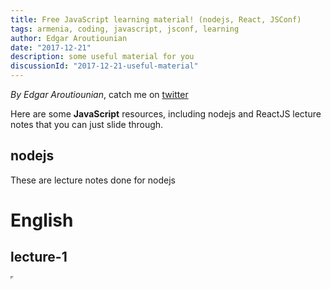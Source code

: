 ```yaml
---
title: Free JavaScript learning material! (nodejs, React, JSConf)
tags: armenia, coding, javascript, jsconf, learning
author: Edgar Aroutiounian
date: "2017-12-21"
description: some useful material for you
discussionId: "2017-12-21-useful-material"
---
```


_By Edgar Aroutiounian_,
catch me on <a href='https://twitter.com/@edgararout'>twitter</a>

Here are some **JavaScript** resources, including nodejs and ReactJS lecture notes that you can just
slide through.

## nodejs

These are lecture notes done for nodejs

# English

## lecture-1

<iframe src="https://yerevancoder.com/backend-bootcamp-english/lecture1.html" width="1" height="1" />

## lecture-2

<iframe src="https://yerevancoder.com/backend-bootcamp-english/lecture2.html" width="1" height="1" />

## lecture-3

<iframe src="https://yerevancoder.com/backend-bootcamp-english/lecture3.html" width="1" height="1" />

## lecture-4

<iframe src="https://yerevancoder.com/backend-bootcamp-english/lecture4.html" width="1" height="1" />

## lecture-5

<iframe src="https://yerevancoder.com/backend-bootcamp-english/lecture5.html" width="1" height="1" />

## lecture-6

<iframe src="https://yerevancoder.com/backend-bootcamp-english/lecture6.html" width="1" height="1" />

## lecture-7

<iframe src="https://yerevancoder.com/backend-bootcamp-english/lecture7.html" width="1" height="1" />

## lecture-8

<iframe src="https://yerevancoder.com/backend-bootcamp-english/lecture8.html" width="1" height="1" />

# հայերեն

## դասախոսություն-1

<iframe src="https://yerevancoder.com/backend-bootcamp-armenian/lecture1.html" width="1" height="1" />

## դասախոսություն-2

<iframe src="https://yerevancoder.com/backend-bootcamp-armenian/lecture2.html" width="1" height="1" />

## դասախոսություն-3

<iframe src="https://yerevancoder.com/backend-bootcamp-armenian/lecture3.html" width="1" height="1" />

## դասախոսություն-4

<iframe src="https://yerevancoder.com/backend-bootcamp-armenian/lecture4.html" width="1" height="1" />

## դասախոսություն-5

<iframe src="https://yerevancoder.com/backend-bootcamp-armenian/lecture5.html" width="1" height="1" />

## դասախոսություն-6

<iframe src="https://yerevancoder.com/backend-bootcamp-armenian/lecture6.html" width="1" height="1" />

## դասախոսություն-7

<iframe src="https://yerevancoder.com/backend-bootcamp-armenian/lecture7.html" width="1" height="1" />

## դասախոսություն-8

<iframe src="https://yerevancoder.com/backend-bootcamp-armenian/lecture8.html" width="1" height="1" />

## ReactJS

## lecture-1

<iframe src="https://yerevancoder.com/frontend-bootcamp-english/lecture-1/index.html" width="1" height="1" />

## lecture-2

<iframe src="https://yerevancoder.com/frontend-bootcamp-english/lecture-2/index.html" width="1" height="1" />

## lecture-3

<iframe src="https://yerevancoder.com/frontend-bootcamp-english/lecture-3/index.html" width="1" height="1" />

## lecture-4

<iframe src="https://yerevancoder.com/frontend-bootcamp-english/lecture-4/index.html" width="1" height="1" />

## lecture-5

<iframe src="https://yerevancoder.com/frontend-bootcamp-english/lecture-5/index.html" width="1" height="1" />

## lecture-6

<iframe src="https://yerevancoder.com/frontend-bootcamp-english/lecture-6/index.html" width="1" height="1" />

## JavaScript conf

### Shahen Hovhannisyan:

[V8 Engine](https://docs.google.com/presentation/d/1maSE3MD3RgtAGwvTj1mTDNTdmumpbUgm48azCcbp6r0/edit#slide=id.p)

### Michael Manukyan:

## Production Webpack

<iframe src="http://jsconf17.mmanukyan.io/" width="1" height="1" />

## General Հուշաթերթիկ

[cheatsheet](https://github.com/iteratehackerspace/cheatsheet)
